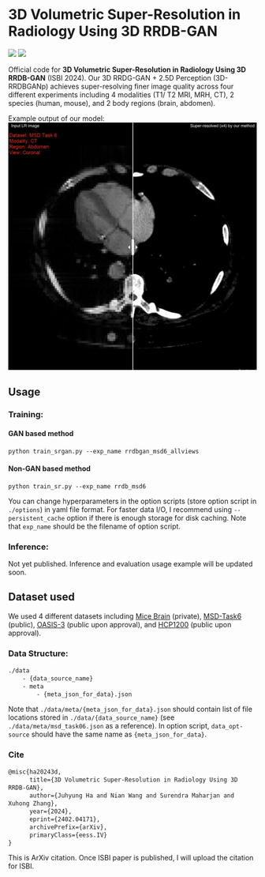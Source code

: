 # 3D Volumetric Super-Resolution in Radiology Using 3D RRDB-GAN
<a href="https://arxiv.org/abs/2402.04171"><img src="https://img.shields.io/badge/ArXiv-2402.04171-brightgreen"></a>
<a href="https://juhha.github.io/isbi24_3dsr_page/"><img src="https://img.shields.io/badge/Page-Project_Page-blue"></a>

Official code for **3D Volumetric Super-Resolution in Radiology Using 3D RRDB-GAN** (ISBI 2024). Our 3D RRDG-GAN + 2.5D Perception (3D-RRDBGANp) achieves super-resolving finer image quality across four different experiments including 4 modalities (T1/ T2 MRI, MRH, CT), 2 species (human, mouse), and 2 body regions (brain, abdomen).

Example output of our model:
![thumbnail](./src/thumbnail.png)

## Usage
### Training:
#### GAN based method
    python train_srgan.py --exp_name rrdbgan_msd6_allviews
#### Non-GAN based method
    python train_sr.py --exp_name rrdb_msd6
You can change hyperparameters in the option scripts (store option script in `./options`) in yaml file format. For faster data I/O, I recommend using `--persistent_cache` option if there is enough storage for disk caching. Note that `exp_name` should be the filename of option script.

### Inference:
Not yet published. Inference and evaluation usage example will be updated soon.

## Dataset used
We used 4 different datasets including [Mice Brain](https://pubmed.ncbi.nlm.nih.gov/30524114/) (private), [MSD-Task6](http://medicaldecathlon.com/) (public), [OASIS-3](https://sites.wustl.edu/oasisbrains/home/oasis-3/) (public upon approval), and [HCP1200](https://humanconnectome.org/study/hcp-young-adult/document/1200-subjects-data-release) (public upon approval).

### Data Structure:
    ./data
        - {data_source_name}
        - meta
            - {meta_json_for_data}.json
Note that `./data/meta/{meta_json_for_data}.json` should contain list of file locations stored in `./data/{data_source_name}` (see `./data/meta/msd_task06.json` as a reference). In option script, `data_opt-source` should have the same name as `{meta_json_for_data}`.

### Cite
```
@misc{ha20243d,
      title={3D Volumetric Super-Resolution in Radiology Using 3D RRDB-GAN}, 
      author={Juhyung Ha and Nian Wang and Surendra Maharjan and Xuhong Zhang},
      year={2024},
      eprint={2402.04171},
      archivePrefix={arXiv},
      primaryClass={eess.IV}
}
```
This is ArXiv citation. Once ISBI paper is published, I will upload the citation for ISBI.